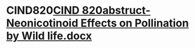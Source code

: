 # CIND820[CIND 820abstruct-Neonicotinoid Effects on Pollination by Wild life.docx](https://github.com/narges-malek/CIND820/files/8839075/CIND.820abstruct-Neonicotinoid.Effects.on.Pollination.by.Wild.life.docx)

